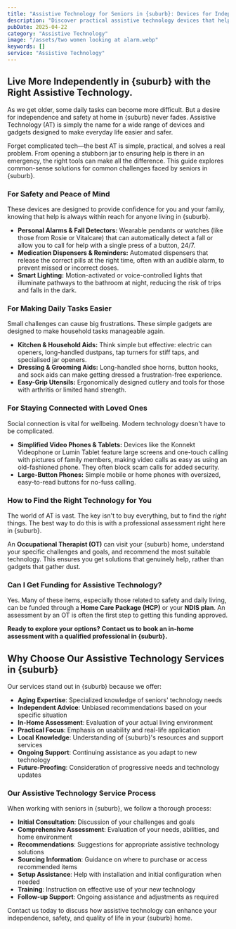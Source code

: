 ```yaml
---
title: "Assistive Technology for Seniors in {suburb}: Devices for Independent Living"
description: "Discover practical assistive technology devices that help seniors in {suburb} live more safely and independently at home. From personal alarms to simple gadgets."
pubDate: 2025-04-22
category: "Assistive Technology"
image: "/assets/two women looking at alarm.webp"
keywords: []
service: "Assistive Technology"
---
```


## Live More Independently in {suburb} with the Right Assistive Technology.

As we get older, some daily tasks can become more difficult. But a desire for independence and safety at home in {suburb} never fades. Assistive Technology (AT) is simply the name for a wide range of devices and gadgets designed to make everyday life easier and safer.

Forget complicated tech—the best AT is simple, practical, and solves a real problem. From opening a stubborn jar to ensuring help is there in an emergency, the right tools can make all the difference. This guide explores common-sense solutions for common challenges faced by seniors in {suburb}.

### For Safety and Peace of Mind

These devices are designed to provide confidence for you and your family, knowing that help is always within reach for anyone living in {suburb}.

*   **Personal Alarms & Fall Detectors:** Wearable pendants or watches (like those from Rosie or Vitalcare) that can automatically detect a fall or allow you to call for help with a single press of a button, 24/7.
*   **Medication Dispensers & Reminders:** Automated dispensers that release the correct pills at the right time, often with an audible alarm, to prevent missed or incorrect doses.
*   **Smart Lighting:** Motion-activated or voice-controlled lights that illuminate pathways to the bathroom at night, reducing the risk of trips and falls in the dark.

### For Making Daily Tasks Easier

Small challenges can cause big frustrations. These simple gadgets are designed to make household tasks manageable again.

*   **Kitchen & Household Aids:** Think simple but effective: electric can openers, long-handled dustpans, tap turners for stiff taps, and specialised jar openers.
*   **Dressing & Grooming Aids:** Long-handled shoe horns, button hooks, and sock aids can make getting dressed a frustration-free experience.
*   **Easy-Grip Utensils:** Ergonomically designed cutlery and tools for those with arthritis or limited hand strength.

### For Staying Connected with Loved Ones

Social connection is vital for wellbeing. Modern technology doesn't have to be complicated.

*   **Simplified Video Phones & Tablets:** Devices like the Konnekt Videophone or Lumin Tablet feature large screens and one-touch calling with pictures of family members, making video calls as easy as using an old-fashioned phone. They often block scam calls for added security.
*   **Large-Button Phones:** Simple mobile or home phones with oversized, easy-to-read buttons for no-fuss calling.

### How to Find the Right Technology for You

The world of AT is vast. The key isn't to buy everything, but to find the *right* things. The best way to do this is with a professional assessment right here in {suburb}.

An **Occupational Therapist (OT)** can visit your {suburb} home, understand your specific challenges and goals, and recommend the most suitable technology. This ensures you get solutions that genuinely help, rather than gadgets that gather dust.

### Can I Get Funding for Assistive Technology?

Yes. Many of these items, especially those related to safety and daily living, can be funded through a **Home Care Package (HCP)** or your **NDIS plan**. An assessment by an OT is often the first step to getting this funding approved.

**Ready to explore your options? Contact us to book an in-home assessment with a qualified professional in {suburb}.**

## Why Choose Our Assistive Technology Services in {suburb}

Our services stand out in {suburb} because we offer:

- **Aging Expertise**: Specialized knowledge of seniors' technology needs
- **Independent Advice**: Unbiased recommendations based on your specific situation
- **In-Home Assessment**: Evaluation of your actual living environment
- **Practical Focus**: Emphasis on usability and real-life application
- **Local Knowledge**: Understanding of {suburb}'s resources and support services
- **Ongoing Support**: Continuing assistance as you adapt to new technology
- **Future-Proofing**: Consideration of progressive needs and technology updates

### Our Assistive Technology Service Process

When working with seniors in {suburb}, we follow a thorough process:

- **Initial Consultation**: Discussion of your challenges and goals
- **Comprehensive Assessment**: Evaluation of your needs, abilities, and home environment
- **Recommendations**: Suggestions for appropriate assistive technology solutions
- **Sourcing Information**: Guidance on where to purchase or access recommended items
- **Setup Assistance**: Help with installation and initial configuration when needed
- **Training**: Instruction on effective use of your new technology
- **Follow-up Support**: Ongoing assistance and adjustments as required

Contact us today to discuss how assistive technology can enhance your independence, safety, and quality of life in your {suburb} home. 